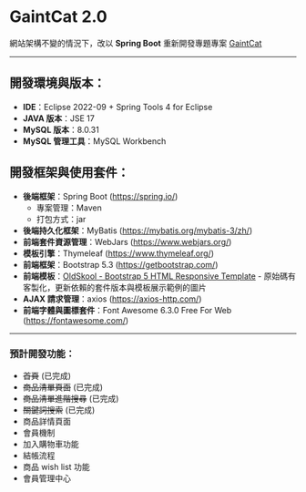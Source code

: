 # GaintCat 2.0
網站架構不變的情況下，改以 **Spring Boot** 重新開發專題專案 [GaintCat](https://github.com/coffeeortea2/GaintCat) 

* * *

## 開發環境與版本：
* **IDE**：Eclipse 2022-09 + Spring Tools 4 for Eclipse
* **JAVA 版本**：JSE 17
* **MySQL 版本**：8.0.31
* **MySQL 管理工具**：MySQL Workbench

## 開發框架與使用套件：
* **後端框架**：Spring Boot (https://spring.io/)
  - 專案管理：Maven
  - 打包方式：jar
* **後端持久化框架**：MyBatis (https://mybatis.org/mybatis-3/zh/)
* **前端套件資源管理**：WebJars (https://www.webjars.org/)
* **模板引擎**：Thymeleaf (https://www.thymeleaf.org/)
* **前端框架**：Bootstrap 5.3 (https://getbootstrap.com/)
* **前端模板**：[OldSkool - Bootstrap 5 HTML Responsive Template](https://github.com/PixelRocket-Shop/oldskool-html-bootstrap) - 原始碼有客製化，更新依賴的套件版本與模板展示範例的圖片
* **AJAX 請求管理**：axios (https://axios-http.com/)
* **前端字體與圖標套件**：Font Awesome 6.3.0 Free For Web (https://fontawesome.com/)


- - -

### 預計開發功能：
* ~~首頁~~ (已完成)
* ~~商品清單頁面~~ (已完成)
* ~~商品清單進階搜尋~~ (已完成)
* ~~關鍵詞搜索~~ (已完成)
* 商品詳情頁面
* 會員機制
* 加入購物車功能
* 結帳流程
* 商品 wish list 功能
* 會員管理中心
